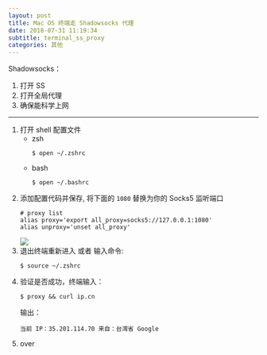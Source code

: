 ```yaml
---
layout: post
title: Mac OS 终端走 Shadowsocks 代理
date: 2018-07-31 11:19:34
subtitle: terminal_ss_proxy
categories: 其他
---
```


Shadowsocks：

1. 打开 SS 
2. 打开全局代理
3. 确保能科学上网

---
1. 打开 shell 配置文件
    - zsh
        ``` 
        $ open ~/.zshrc
        ```
    - bash
        ```
        $ open ~/.bashrc
        ```
2. 添加配置代码并保存, 将下面的 `1080` 替换为你的 Socks5 监听端口
    ```
    # proxy list
    alias proxy='export all_proxy=socks5://127.0.0.1:1080'
    alias unproxy='unset all_proxy'
    ```
    ![](https://ws1.sinaimg.cn/large/b92f96b9gy1ft89nxjymtj20dc0b83zc.jpg)
3. 退出终端重新进入 或者 输入命令:
    ```
    $ source ~/.zshrc
    ```
4. 验证是否成功，终端输入：
    ```
    $ proxy && curl ip.cn
    ```
    输出：
    ```
    当前 IP：35.201.114.70 来自：台湾省 Google
    ```
5. over

